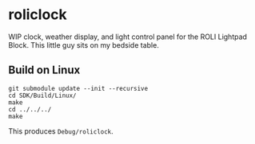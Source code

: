 # roliclock

WIP clock, weather display, and light control panel for the ROLI Lightpad Block. This little guy sits on my bedside table.

## Build on Linux

```
git submodule update --init --recursive
cd SDK/Build/Linux/
make
cd ../../../
make
```

This produces `Debug/roliclock`.
